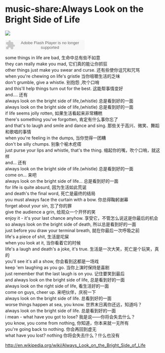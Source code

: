 music-share:Always Look on the Bright Side of Life
========


![](http://upload.wikimedia.org/wikipedia/en/0/02/AlwaysLookOnTheBrightSideOfLife.jpg)


<embed src="http://www.xiami.com/widget/0_2018536/singlePlayer.swf" type="application/x-shockwave-flash" width="257" height="33" wmode="transparent"></embed>


some things in life are bad, 生命中总有些不如意  
they can really make you mad, 它们真的能让你抓狂  
other things just make you swear and curse. 还有些使你诅咒和咒骂  
when you're chewing on life's gristle 当你咀嚼生活的乏味  
don't grumble, give a whistle. 别抱怨 ,吹个口哨  
and this'll help things turn out for the best. 这能帮事情变好   
and.... 还有  
always look on the bright side of life,(whistle) 总是看到好的一面  
always look on the bright side of life,(whistle) 总是看到好的一面  
if life seems jolly rotten, 如果生活看起来非常糟糕  
there's something you've forgotten, 肯定有什么事你忘了  
and that's to laugh and smile and dance and sing. 那些关于高兴、微笑、舞蹈和歌唱的事情   
when you're feeling in the dumps, 当你觉得一团糟   
don't be silly chumps. 别象个榆木疙瘩  
just purse your lips and whistle, that's the thing. 缩起你的嘴，吹个口哨，就这样  
and... 还有  
always look on the bright side of life.(whistle) 总是看到好的一面  
come on... 来吧  
always look on the bright side of life... 总是看到好的一面   
for life is quite absurd, 因为生活如此荒诞  
and death's the final word, 死亡是最终的结局  
you must always face the curtain with a bow. 你总得鞠躬谢幕  
forget about your sin, 忘了你的罪  
give the audience a grin, 给观众一个开怀的笑  
enjoy it - it's your last chance anyhow. 享受它，不管怎么说这是你最后的机会   
so always look on the bright side of death, 所以总是看到好的一面  
just before you draw your terminal breath, 就在你最后一次呼吸之前  
life's a piece of shit, 生活是坨屎  
when you look at it, 当你看着它的时候  
life's a laugh and death's a joke, it's true. 生活是一次大笑，死亡是个玩笑，真的  
you'll see it's all a show, 你会看到这都是一场戏   
keep 'em laughing as you go. 当你上演时保持是喜剧  
just remember that the last laugh is on you. 记住要笑到最后   
and always look on the bright side of life, 总是看到好的一面  
always look on the right side of life, 看生活好的一面  
come on guys, cheer up. 来吧伙伴，庆祝一下  
always look on the bright side of life. 总看到好的一面  
worse things happen at sea, you know. 世界末日离你还远，知道吗？  
always look on the bright side of life. 总是看到好的一面  
i mean - what have you got to lose? 我是说——你将会失去什么？  
you know, you come from nothing, 你知道，你本来就一无所有  
you're going back to nothing. 你会再回到虚无  
what have you lost? nothing 你将会失去什么？什么也没有  


<http://en.wikipedia.org/wiki/Always_Look_on_the_Bright_Side_of_Life>